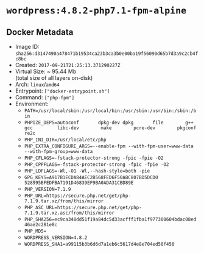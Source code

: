 # `wordpress:4.8.2-php7.1-fpm-alpine`

## Docker Metadata

- Image ID: `sha256:d3147490a478471b19534ca23b3ca3b0e00ba19f56090d65b7d3a9c2cb4fc8bc`
- Created: `2017-09-21T21:25:13.371290227Z`
- Virtual Size: ~ 95.44 Mb  
  (total size of all layers on-disk)
- Arch: `linux`/`amd64`
- Entrypoint: `["docker-entrypoint.sh"]`
- Command: `["php-fpm"]`
- Environment:
  - `PATH=/usr/local/sbin:/usr/local/bin:/usr/sbin:/usr/bin:/sbin:/bin`
  - `PHPIZE_DEPS=autoconf 		dpkg-dev dpkg 		file 		g++ 		gcc 		libc-dev 		make 		pcre-dev 		pkgconf 		re2c`
  - `PHP_INI_DIR=/usr/local/etc/php`
  - `PHP_EXTRA_CONFIGURE_ARGS=--enable-fpm --with-fpm-user=www-data --with-fpm-group=www-data`
  - `PHP_CFLAGS=-fstack-protector-strong -fpic -fpie -O2`
  - `PHP_CPPFLAGS=-fstack-protector-strong -fpic -fpie -O2`
  - `PHP_LDFLAGS=-Wl,-O1 -Wl,--hash-style=both -pie`
  - `GPG_KEYS=A917B1ECDA84AEC2B568FED6F50ABC807BD5DCD0 528995BFEDFBA7191D46839EF9BA0ADA31CBD89E`
  - `PHP_VERSION=7.1.9`
  - `PHP_URL=https://secure.php.net/get/php-7.1.9.tar.xz/from/this/mirror`
  - `PHP_ASC_URL=https://secure.php.net/get/php-7.1.9.tar.xz.asc/from/this/mirror`
  - `PHP_SHA256=ec9ca348dd51f19a84dc5d33acfff1fba1f977300604bdac08ed46ae2c281e8c`
  - `PHP_MD5=`
  - `WORDPRESS_VERSION=4.8.2`
  - `WORDPRESS_SHA1=a99115b3b6d6d7a1eb6c5617d4e8e704ed50f450`
